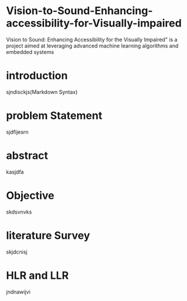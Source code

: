 # Vision-to-Sound-Enhancing-accessibility-for-Visually-impaired
Vision to Sound: Enhancing Accessibility for the Visually Impaired" is a project aimed at leveraging advanced machine learning algorithms and embedded systems 
# introduction
sjndisckjs(Markdown Syntax)
# problem Statement
sjdfijesrn
# abstract
kasjdfa
# Objective 
skdsvnvks
# literature Survey
skjdcnisj
# HLR and LLR
jndnawijvi
# 
